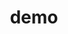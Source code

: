 ---
title: demo
hero:
  title: demo
  description: demo
  actions:
    - text: demo
      link: /docs/getting-started
      
---